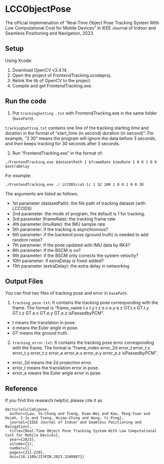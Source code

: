 # LCCObjectPose
The official implemenation of "Real-Time Object Pose Tracking System With Low Computational Cost for Mobile Devices" in IEEE Journal of Indoor and Seamless Positioning and Navigation, 2023.

## Setup
Using Xcode: 
1.	Download OpenCV v3.4.14.
2.	Open the project of FrontendTracking.xcodeproj.
3.	Relink the lib of OpenCV to the project.
4.	Compile and get FrontendTracking.exe.

## Run the code
1.	Put `trackingSetting .txt` with FrontendTracking.exe in the same folder (`basePath`).

`trackingSetting.txt` contains one line of the tracking starting time and duration in the format of “start_time (in second) duration (in second)”. For example, “3 30” means the program will ignore the data before 3 seconds, and then keeps tracking for 30 seconds after 3 seconds.

2. Run “FrontendTracking.exe” in the format of:
```
./FrontendTracking.exe $datasetPath 1 $frameRate $imuRate 1 0 0 1 0 0 $extraDelay
```
For example:
```
./FrontendTracking.exe ./ LCCODS/cat-1/ 1 52 200 1 0 0 1 0 0 30
```
The arguments are listed as follows. 
* 1st parameter (datasetPath): the file path of tracking dataset (with LCCODS)
* 2nd parameter: the mode of program, the default is 1 for tracking.
* 3rd parameter (frameRate): the tracking frame rate
* 4th parameter (imuRate): the IMU sample rate
* 5th parameter: if the tracking is asynchronous?
* 6th parameter: if the backend pose (ground truth) is needed to add random noise?
* 7th parameter: if the pose updated with IMU data by RK4?
* 8th parameter: if the BSCM is on?
* 9th parameter: if the BSCM only corrects the system velocity?
* 10th parameter: if extraDelay is fixed-added?
* 11th parameter (extraDelay): the extra delay in networking

## Output Files
You can find two files of tracking pose and error in `basePath`.

1. `tracking_pose.txt`: It contains the tracking pose corresponding with the frame. The format is “frame_name t.x t.y t.z e.x e.y e.z GT.t.x GT.t.y GT.t.z GT.e.x GT.e.y GT.e.z isPassedbyPCM”.
* t means the translation in pose.
* e means the Euler angle in pose.
* GT means the ground truth.

2. `tracking_error.txt`: It contains the tracking pose error corresponding with the frame. The format is “frame_index error_2d error_t error_t.x error_t.y error_t.z error_e error_e.x error_e.y error_e.z isPassedbyPCM”.
* error_2d means the 2d projection error.
* error_t means the translation error in pose.
* error_e means the Euler angle error in pose.

## Reference
If you find this research helpful, please cite it as
```
@article{LCCobjpose,
  author={Lau, Yo-Chung and Tseng, Kuan-Wei and Kao, Peng-Yuan and Hsieh, I-Ju and Tseng, Hsiao-Ching and Hung, Yi-Ping},
  journal={IEEE Journal of Indoor and Seamless Positioning and Navigation}, 
  title={Real-Time Object Pose Tracking System With Low Computational Cost for Mobile Devices}, 
  year={2023},
  volume={1},
  number={},
  pages={211-220},
  doi={10.1109/JISPIN.2023.3340987}}
```
